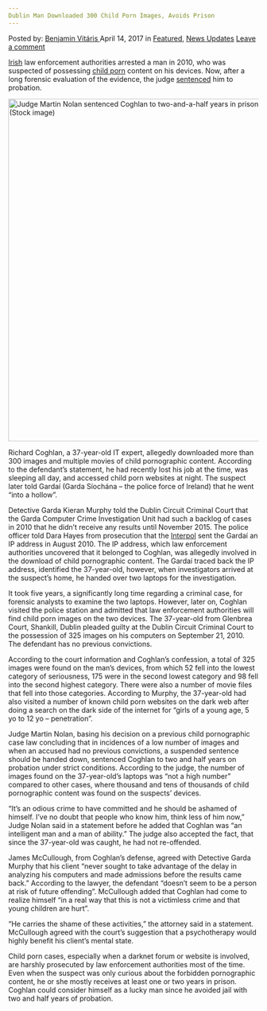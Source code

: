```yaml
---
Dublin Man Downloaded 300 Child Porn Images, Avoids Prison
---
```

<article class="post-listing post-19179 post type-post status-publish format-standard has-post-thumbnail hentry  tag-4481 tag-avoids tag-child tag-downloaded tag-dublin tag-images tag-man tag-porn tag-prison">
    <div class="post-inner">
        <span>Posted by: <a href="https://www.deepdotweb.com/author/benjaminvi/" title="">Benjamin Vitáris </a></span>
    <span>April 14, 2017</span>
    <span>in <a href="https://www.deepdotweb.com/category/deepdot-news/" rel="category tag">Featured</a>, <a href="https://www.deepdotweb.com/category/news-updates/" rel="category tag">News Updates</a></span>
    <span><a href="https://www.deepdotweb.com/2017/04/14/dublin-man-downloaded-300-child-porn-images-avoids-prison/#respond">Leave a comment</a></span>
    </p>
    <div class="clear"></div>
    <div class="entry">
    <p><a href="https://www.deepdotweb.com/tag/ireland/">Irish</a> law enforcement authorities arrested a man in 2010, who was suspected of possessing <a href="https://www.deepdotweb.com/2017/03/23/child-porn-crackdown-slovenia-law-enforcement-raided-13-apartments/">child porn</a> content on his devices. Now, after a long forensic evaluation of the evidence, the judge <a href="http://www.thejournal.ie/darknet-3311338-Mar2017/">sentenced</a> him to probation.</p>
    <p><img class="wp-image-19186 aligncenter" src="https://www.deepdotweb.com/wp-content/uploads/2017/04/judge-martin-nolan-sentenced-coghlan-to-two-and-a-.jpeg" alt="Judge Martin Nolan sentenced Coghlan to two-and-a-half years in prison which he suspended in full on strict conditions. (Stock image)" width="834" height="689" srcset="https://www.deepdotweb.com/wp-content/uploads/2017/04/judge-martin-nolan-sentenced-coghlan-to-two-and-a-.jpeg 1437w, https://www.deepdotweb.com/wp-content/uploads/2017/04/judge-martin-nolan-sentenced-coghlan-to-two-and-a--300x248.jpeg 300w, https://www.deepdotweb.com/wp-content/uploads/2017/04/judge-martin-nolan-sentenced-coghlan-to-two-and-a--1024x846.jpeg 1024w" sizes="(max-width: 834px) 100vw, 834px" /></p>
    <p>Richard Coghlan, a 37-year-old IT expert, allegedly downloaded more than 300 images and multiple movies of child pornographic content. According to the defendant’s statement, he had recently lost his job at the time, was sleeping all day, and accessed child porn websites at night. The suspect later told Gardaí (Garda Síochána – the police force of Ireland) that he went “into a hollow”.</p>
    <p><a id="post-19179-_gjdgxs"></a> Detective Garda Kieran Murphy told the Dublin Circuit Criminal Court that the Garda Computer Crime Investigation Unit had such a backlog of cases in 2010 that he didn’t receive any results until November 2015. The police officer told Dara Hayes from prosecution that the <a href="https://www.deepdotweb.com/tag/interpol/">Interpol</a> sent the Gardaí an IP address in August 2010. The IP address, which law enforcement authorities uncovered that it belonged to Coghlan, was allegedly involved in the download of child pornographic content. The Gardaí traced back the IP address, identified the 37-year-old, however, when investigators arrived at the suspect’s home, he handed over two laptops for the investigation.</p>
    <p>It took five years, a significantly long time regarding a criminal case, for forensic analysts to examine the two laptops. However, later on, Coghlan visited the police station and admitted that law enforcement authorities will find child porn images on the two devices. The 37-year-old from Glenbrea Court, Shankill, Dublin pleaded guilty at the Dublin Circuit Criminal Court to the possession of 325 images on his computers on September 21, 2010. The defendant has no previous convictions.</p>
    <p>According to the court information and Coghlan’s confession, a total of 325 images were found on the man’s devices, from which 52 fell into the lowest category of seriousness, 175 were in the second lowest category and 98 fell into the second highest category. There were also a number of movie files that fell into those categories. According to Murphy, the 37-year-old had also visited a number of known child porn websites on the dark web after doing a search on the dark side of the internet for “girls of a young age, 5 yo to 12 yo – penetration”.</p>
    <p>Judge Martin Nolan, basing his decision on a previous child pornographic case law concluding that in incidences of a low number of images and when an accused had no previous convictions, a suspended sentence should be handed down, sentenced Coghlan to two and half years on probation under strict conditions. According to the judge, the number of images found on the 37-year-old’s laptops was “not a high number” compared to other cases, where thousand and tens of thousands of child pornographic content was found on the suspects’ devices.</p>
    <p>“It’s an odious crime to have committed and he should be ashamed of himself. I’ve no doubt that people who know him, think less of him now,” Judge Nolan said in a statement before he added that Coghlan was “an intelligent man and a man of ability.” The judge also accepted the fact, that since the 37-year-old was caught, he had not re-offended.</p>
    <p>James McCullough, from Coghlan’s defense, agreed with Detective Garda Murphy that his client “never sought to take advantage of the delay in analyzing his computers and made admissions before the results came back.” According to the lawyer, the defendant “doesn’t seem to be a person at risk of future offending”. McCullough added that Coghlan had come to realize himself “in a real way that this is not a victimless crime and that young children are hurt”.</p>
    <p>“He carries the shame of these activities,” the attorney said in a statement. McCullough agreed with the court’s suggestion that a psychotherapy would highly benefit his client’s mental state.</p>
    <p>Child porn cases, especially when a darknet forum or website is involved, are harshly prosecuted by law enforcement authorities most of the time. Even when the suspect was only curious about the forbidden pornographic content, he or she mostly receives at least one or two years in prison. Coghlan could consider himself as a lucky man since he avoided jail with two and half years of probation.</p>
    </div>
    <span style="display:none"><a href="https://www.deepdotweb.com/tag/300/" rel="tag">300</a> <a href="https://www.deepdotweb.com/tag/avoids/" rel="tag">avoids</a> <a href="https://www.deepdotweb.com/tag/child/" rel="tag">child</a> <a href="https://www.deepdotweb.com/tag/downloaded/" rel="tag">downloaded</a> <a href="https://www.deepdotweb.com/tag/dublin/" rel="tag">dublin</a> <a href="https://www.deepdotweb.com/tag/images/" rel="tag">images</a> <a href="https://www.deepdotweb.com/tag/man/" rel="tag">man</a> <a href="https://www.deepdotweb.com/tag/porn/" rel="tag">porn</a> <a href="https://www.deepdotweb.com/tag/prison/" rel="tag">prison</a></span> <span style="display:none" class="updated">2017-04-14</span>
    <div style="display:none" class="vcard author" itemprop="author" itemscope itemtype="http://schema.org/Person"><strong class="fn" itemprop="name"><a href="https://www.deepdotweb.com/author/benjaminvi/" title="Posts by Benjamin Vitáris" rel="author">Benjamin Vitáris</a></strong></div>
    </div>
</article>

